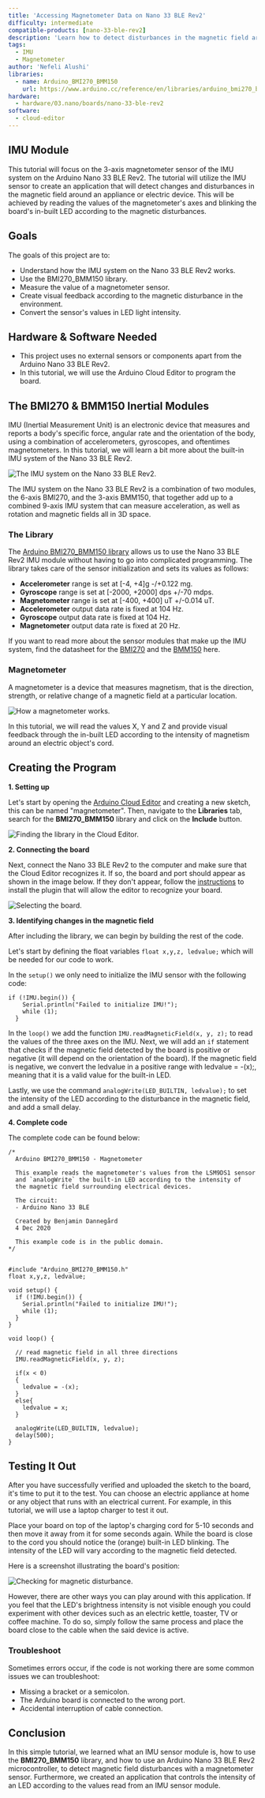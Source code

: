 ```yaml
---
title: 'Accessing Magnetometer Data on Nano 33 BLE Rev2'
difficulty: intermediate
compatible-products: [nano-33-ble-rev2]
description: 'Learn how to detect disturbances in the magnetic field around an electronic device using the Nano 33 BLE Rev2 board.'
tags:
  - IMU
  - Magnetometer
author: 'Nefeli Alushi'
libraries: 
  - name: Arduino_BMI270_BMM150
    url: https://www.arduino.cc/reference/en/libraries/arduino_bmi270_bmm150/
hardware:
  - hardware/03.nano/boards/nano-33-ble-rev2
software:
  - cloud-editor
---
```



## IMU Module

This tutorial will focus on the 3-axis magnetometer sensor of the IMU system on the Arduino Nano 33 BLE Rev2. The tutorial will utilize the IMU sensor to create an application that will detect changes and disturbances in the magnetic field around an appliance or electric device. This will be achieved by reading the values of the magnetometer's axes and blinking the board's in-built LED according to the magnetic disturbances. 


## Goals

The goals of this project are to:

- Understand how the IMU system on the Nano 33 BLE Rev2 works.
- Use the BMI270_BMM150 library.
- Measure the value of a magnetometer sensor.
- Create visual feedback according to the magnetic disturbance in the environment.
- Convert the sensor's values in LED light intensity.


## Hardware & Software Needed
* This project uses no external sensors or components apart from the Arduino Nano 33 BLE Rev2.
* In this tutorial, we will use the Arduino Cloud Editor to program the board.



## The BMI270 & BMM150 Inertial Modules
IMU (Inertial Measurement Unit) is an electronic device that measures and reports a body's specific force, angular rate and the orientation of the body, using a combination of accelerometers, gyroscopes, and oftentimes magnetometers. In this tutorial, we will learn a bit more about the built-in IMU system of the Nano 33 BLE Rev2.

![The IMU system on the Nano 33 BLE Rev2.](./assets/Nano33_ble_rev2_imu.png)


The IMU system on the Nano 33 BLE Rev2 is a combination of two modules, the 6-axis BMI270, and the 3-axis BMM150, that together add up to a combined 9-axis IMU system that can measure acceleration, as well as rotation and magnetic fields all in 3D space.


### The Library
The [Arduino BMI270_BMM150 library](https://www.arduino.cc/reference/en/libraries/arduino_bmi270_bmm150/) allows us to use the Nano 33 BLE Rev2 IMU module without having to go into complicated programming. The library takes care of the sensor initialization and sets its values as follows:

- **Accelerometer** range is set at [-4, +4]g -/+0.122 mg.
- **Gyroscope** range is set at [-2000, +2000] dps +/-70 mdps.
- **Magnetometer** range is set at [-400, +400] uT +/-0.014 uT.
- **Accelerometer** output data rate is fixed at 104 Hz.
- **Gyroscope** output data rate is fixed at 104 Hz.
- **Magnetometer** output data rate is fixed at 20 Hz.

If you want to read more about the sensor modules that make up the IMU system, find the datasheet for the [BMI270](https://download.mikroe.com/documents/datasheets/bst-bmi270-ds000-2_datasheet.pdf) and the [BMM150](https://www.bosch-sensortec.com/media/boschsensortec/downloads/datasheets/bst-bmm150-ds001.pdf) here.

### Magnetometer
A magnetometer is a device that measures magnetism, that is the direction, strength, or relative change of a magnetic field at a particular location.

![How a magnetometer works.](./assets/nano33B_04_magnetometer.png)

In this tutorial, we will read the values X, Y and Z and provide visual feedback through the in-built LED according to the intensity of magnetism around an electric object's cord.


## Creating the Program

**1. Setting up** 

Let's start by opening the [Arduino Cloud Editor](https://app.arduino.cc/) and creating a new sketch, this can be named "magnetometer". Then, navigate to the **Libraries** tab, search for the **BMI270_BMM150** library and click on the **Include** button. 

![Finding the library in the Cloud Editor.](./assets/nano33B_04_include_library.png)


**2. Connecting the board**

Next, connect the Nano 33 BLE Rev2 to the computer and make sure that the Cloud Editor recognizes it. If so, the board and port should appear as shown in the image below. If they don't appear, follow the [instructions](https://create.arduino.cc/getting-started/plugin/welcome) to install the plugin that will allow the editor to recognize your board.

![Selecting the board.](./assets/nano33B_04_board_port.png)


**3. Identifying changes in the magnetic field**

After including the library, we can begin by building the rest of the code. 

Let's start by defining the float variables `float x,y,z, ledvalue;` which will be needed for our code to work.

In the `setup()` we only need to initialize the IMU sensor with the following code:
```arduino
if (!IMU.begin()) {
    Serial.println("Failed to initialize IMU!");
    while (1);
  }
```

In the `loop()` we add the function `IMU.readMagneticField(x, y, z);` to read the values of the three axes on the IMU. 
Next, we will add an `if` statement that checks if the magnetic field detected by the board is positive or negative (it will depend on the orientation of the board). If the magnetic field is negative, we convert the ledvalue in a positive range with ledvalue = -(x);, meaning that it is a valid value for the built-in LED.

Lastly, we use the command `analogWrite(LED_BUILTIN, ledvalue);` to set the intensity of the LED according to the disturbance in the magnetic field, and add a small delay. 



**4. Complete code**

The complete code can be found below:

```arduino
/*
  Arduino BMI270_BMM150 - Magnetometer

  This example reads the magnetometer's values from the LSM9DS1 sensor 
  and `analogWrite` the built-in LED according to the intensity of
  the magnetic field surrounding electrical devices.

  The circuit:
  - Arduino Nano 33 BLE

  Created by Benjamin Dannegård
  4 Dec 2020

  This example code is in the public domain.
*/


#include "Arduino_BMI270_BMM150.h"
float x,y,z, ledvalue;

void setup() {
  if (!IMU.begin()) {
    Serial.println("Failed to initialize IMU!");
    while (1);
  }
}

void loop() {
  
  // read magnetic field in all three directions
  IMU.readMagneticField(x, y, z);
  
  if(x < 0)
  {
    ledvalue = -(x);
  }
  else{
    ledvalue = x;
  }
  
  analogWrite(LED_BUILTIN, ledvalue);
  delay(500);
}
```



## Testing It Out

After you have successfully verified and uploaded the sketch to the board, it's time to put it to the test. You can choose an electric appliance at home or any object that runs with an electrical current. For example, in this tutorial, we will use a laptop charger to test it out. 

Place your board on top of the laptop's charging cord for 5-10 seconds and then move it away from it for some seconds again. While the board is close to the cord you should notice the (orange) built-in LED blinking. The intensity of the LED will vary according to the magnetic field detected.

Here is a screenshot illustrating the board's position:

![Checking for magnetic disturbance.](./assets/nano33B_04_illustration.png)

However, there are other ways you can play around with this application. If you feel that the LED's brightness intensity is not visible enough you could experiment with other devices such as an electric kettle, toaster, TV or coffee machine. To do so, simply follow the same process and place the board close to the cable when the said device is active.

### Troubleshoot

Sometimes errors occur, if the code is not working there are some common issues we can troubleshoot:
- Missing a bracket or a semicolon.
- The Arduino board is connected to the wrong port. 
- Accidental interruption of cable connection.


## Conclusion

In this simple tutorial, we learned what an IMU sensor module is, how to use the **BMI270_BMM150** library, and how to use an Arduino Nano 33 BLE Rev2 microcontroller, to detect magnetic field disturbances with a magnetometer sensor. Furthermore, we created an application that controls the intensity of an LED according to the values read from an IMU sensor module.

